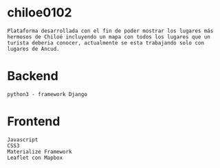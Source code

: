 # chiloe0102
	Plataforma desarrollada con el fin de poder mostrar los lugares más hermosos de Chiloé incluyendo un mapa con todos los lugares que un turista deberia conocer, actualmente se esta trabajando solo con lugares de Ancud.

# Backend
	python3 - framework Django

# Frontend
	Javascript
	CSS3
	Materialize Framework
	Leaflet con Mapbox
